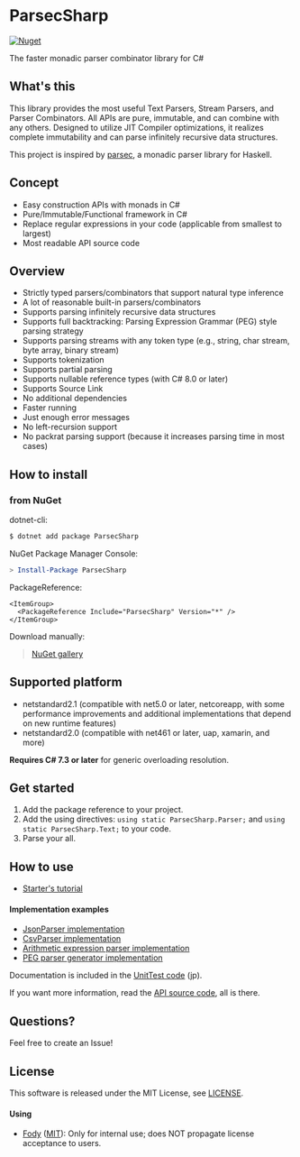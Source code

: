 # ParsecSharp
[![Nuget](https://img.shields.io/nuget/v/ParsecSharp)](https://www.nuget.org/packages/ParsecSharp/)

The faster monadic parser combinator library for C#


## What's this
This library provides the most useful Text Parsers, Stream Parsers, and Parser Combinators.
All APIs are pure, immutable, and can combine with any others.
Designed to utilize JIT Compiler optimizations, it realizes complete immutability and can parse infinitely recursive data structures.

This project is inspired by [parsec](https://hackage.haskell.org/package/parsec), a monadic parser library for Haskell.


## Concept
* Easy construction APIs with monads in C#
* Pure/Immutable/Functional framework in C#
* Replace regular expressions in your code (applicable from smallest to largest)
* Most readable API source code


## Overview
* Strictly typed parsers/combinators that support natural type inference
* A lot of reasonable built-in parsers/combinators
* Supports parsing infinitely recursive data structures
* Supports full backtracking: Parsing Expression Grammar (PEG) style parsing strategy
* Supports parsing streams with any token type (e.g., string, char stream, byte array, binary stream)
* Supports tokenization
* Supports partial parsing
* Supports nullable reference types (with C# 8.0 or later)
* Supports Source Link
* No additional dependencies
* Faster running
* Just enough error messages
* No left-recursion support
* No packrat parsing support (because it increases parsing time in most cases)


## How to install

### from NuGet
dotnet-cli:

```sh
$ dotnet add package ParsecSharp
```

NuGet Package Manager Console:

```powershell
> Install-Package ParsecSharp
```

PackageReference:

```csproj
<ItemGroup>
  <PackageReference Include="ParsecSharp" Version="*" />
</ItemGroup>
```

Download manually:

> [NuGet gallery](https://www.nuget.org/packages/ParsecSharp/)


## Supported platform
* netstandard2.1 (compatible with net5.0 or later, netcoreapp, with some performance improvements and additional implementations that depend on new runtime features)
* netstandard2.0 (compatible with net461 or later, uap, xamarin, and more)

**Requires C# 7.3 or later** for generic overloading resolution.


## Get started
1. Add the package reference to your project.
2. Add the using directives: `using static ParsecSharp.Parser;` and `using static ParsecSharp.Text;` to your code.
3. Parse your all.


## How to use
* [Starter's tutorial](UnitTest.ParsecSharp/Tutorial.cs)

#### Implementation examples
* [JsonParser implementation](ParsecSharp.Examples/JsonParser.cs)
* [CsvParser implementation](ParsecSharp.Examples/CsvParser.cs)
* [Arithmetic expression parser implementation](ParsecSharp.Examples/ExpressionParser.cs)
* [PEG parser generator implementation](ParsecSharp.Examples/PegParser.cs)

Documentation is included in the [UnitTest code](UnitTest.ParsecSharp/ParserTest.cs) (jp).

If you want more information, read the [API source code](ParsecSharp/Parser), all is there.


## Questions?
Feel free to create an Issue!


## License
This software is released under the MIT License, see [LICENSE](LICENSE).

#### Using
* [Fody](https://github.com/Fody/Fody) ([MIT](https://github.com/Fody/Fody/blob/master/License.txt)): Only for internal use; does NOT propagate license acceptance to users.
